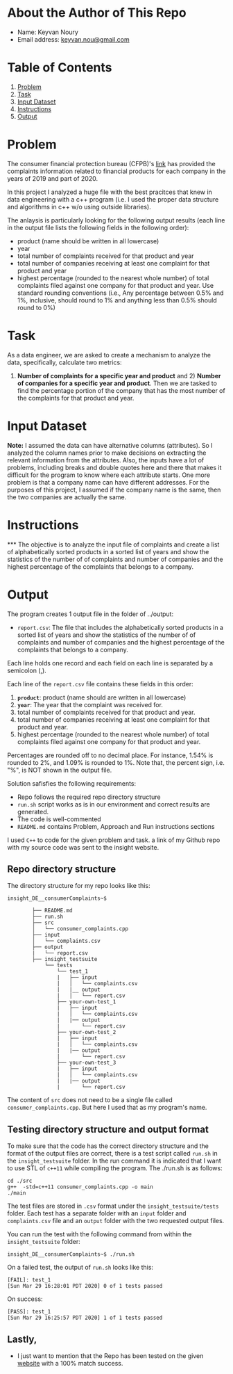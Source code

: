 # About the Author of This Repo
* Name: Keyvan Noury
* Email address: keyvan.nou@gmail.com

# Table of Contents
1. [Problem](README.md#problem)
2. [Task](README.md#task)
3. [Input Dataset](README.md#input-dataset)
4. [Instructions](README.md#instructions)
5. [Output](README.md#output)


# Problem
The consumer financial protection bureau (CFPB)'s <a href="https://cfpb.github.io/api/ccdb/fields.html" rel="nofollow">link</a> has provided the complaints information related to financial products for each company in the years of 2019 and part of 2020.
 
In this project I analyzed a huge file with the best pracitces that knew in data engineering with a c++ program (i.e. I used the proper data structure and algorithms in c++ w/o using outside libraries).

The anlaysis is particularly looking for the following output results
(each line in the output file lists the following fields in the following order):
* product (name should be written in all lowercase)
* year
* total number of complaints received for that product and year
* total number of companies receiving at least one complaint for that product and year
* highest percentage (rounded to the nearest whole number) of total complaints filed against one company for that product and year. Use standard rounding conventions (i.e., Any percentage between 0.5% and 1%, inclusive, should round to 1% and anything less than 0.5% should round to 0%)


# Task
As a data engineer, we are asked to create a mechanism to analyze the data, specifically, calculate two metrics: 
1) **Number of complaints for a specific year and product** and 2) **Number of companies for a specific year and product**.
Then we are tasked to find the percentage portion of the company that has the most number of the complaints for that product and year.

# Input Dataset
**Note:** I assumed the data can have alternative columns (attributes). 
So I analyzed the column names prior to make decisions on extracting the relevant information from the attributes.
Also, the inputs have a lot of problems, including breaks and double quotes here and there that makes it difficult for the program to know where each attribute starts.
One more problem is that a company name can have different addresses. For the purposes of this project, I assumed if the company name is the same, then the two companies are actually the same.

# Instructions
*** The objective is to analyze the input file of complaints and create a list of alphabetically sorted products in a sorted list of years and show the statistics of the number of 
of complaints and number of companies and the highest percentage of the complaints that belongs to a company.

# Output 
The program creates 1 output file in the folder of ../output:
* `report.csv`: The file that includes the alphabetically sorted products in a sorted list of years and show the statistics of the number of 
of complaints and number of companies and the highest percentage of the complaints that belongs to a company.

Each line holds one record and each field on each line is separated by a semicolon (,).

Each line of the `report.csv` file contains these fields in this order:
1. __`product`__:  product (name should are written in all lowercase)
2. __`year`__: The year that the complaint was received for.
3. total number of complaints received for that product and year.
4. total number of companies receiving at least one complaint for that product and year.
5. highest percentage (rounded to the nearest whole number) of total complaints filed against one company for that product and year.

Percentages are rounded off to no decimal place. For instance, 1.54% is rounded to 2%, and 1.09% is rounded to 1%. 
Note that, the percent sign, i.e. "%", is NOT shown in the output file.

Solution safisfies the following requirements:
* Repo follows the required repo directory structure
* `run.sh` script works as is in our environment and correct results are generated.
* The code is well-commented
* `README.md` contains Problem, Approach and Run instructions sections

I used `C++` to code for the given problem and task.
a link of my Github repo with my source code was sent to the insight website.


## Repo directory structure
The directory structure for my repo looks like this:
```
insight_DE__consumerComplaints~$

		├── README.md
		├── run.sh
		├── src
		│   └── consumer_complaints.cpp
		├── input
		│   └── complaints.csv
		├── output
		|   └── report.csv
		├── insight_testsuite
			└── tests
				└── test_1
				|   ├── input
				|   │   └── complaints.csv
				|   |__ output
				|   │   └── report.csv
				├── your-own-test_1
				|	├── input
				|	│   └── complaints.csv
				|	|── output
				|		└── report.csv
				├── your-own-test_2
				|	├── input
				|	│   └── complaints.csv
				|	|── output
				|		└── report.csv
				├── your-own-test_3
				|	├── input
				|	│   └── complaints.csv
				|	|── output
				|		└── report.csv
```
The content of `src` does not need to be a single file called `consumer_complaints.cpp`. But here I used that as my program's name.

## Testing directory structure and output format

To make sure that the code has the correct directory structure and the format of the output files are correct, there is a test script called `run.sh` in the `insight_testsuite` folder.
In the run command it is indicated that I want to use STL of ```c++11``` while compiling the program. The ./run.sh is as follows:
```
cd ./src
g++  -std=c++11 consumer_complaints.cpp -o main
./main
```

The test files are stored in `.csv` format under the `insight_testsuite/tests` folder. Each test has a separate folder with an `input` folder and `complaints.csv` file and an `output` folder with the two requested output files.

You can run the test with the following command from within the `insight_testsuite` folder:

    insight_DE__consumerComplaints~$ ./run.sh 

On a failed test, the output of `run.sh` looks like this:

    [FAIL]: test_1
    [Sun Mar 29 16:28:01 PDT 2020] 0 of 1 tests passed

On success:

    [PASS]: test_1
    [Sun Mar 29 16:25:57 PDT 2020] 1 of 1 tests passed

## Lastly,
* I just want to mention that the Repo has been tested on the given <a href="https://insight-cc-submission.com/test-my-repo-link" rel="nofollow">website</a> with a 100% match success.
